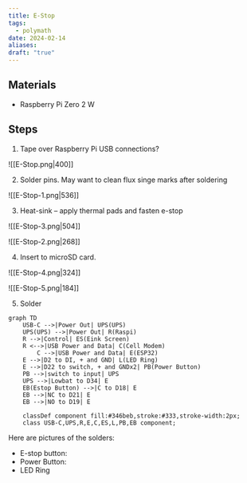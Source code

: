 ```yaml
---
title: E-Stop
tags:
  - polymath
date: 2024-02-14
aliases: 
draft: "true"
---
```

## Materials
- Raspberry Pi Zero 2 W

## Steps

1. Tape over Raspberry Pi USB connections?

![[E-Stop.png|400]]

2. Solder pins. May want to clean flux singe marks after soldering

![[E-Stop-1.png|536]]


3. Heat-sink – apply thermal pads and fasten e-stop

![[E-Stop-3.png|504]]

![[E-Stop-2.png|268]]

4. Insert to microSD card.

![[E-Stop-4.png|324]]

![[E-Stop-5.png|184]]

5. Solder

```mermaid
graph TD
    USB-C -->|Power Out| UPS(UPS)
    UPS(UPS) -->|Power Out| R(Raspi)
    R -->|Control| ES(Eink Screen)
    R <-->|USB Power and Data| C(Cell Modem)
		C -->|USB Power and Data| E(ESP32)
    E -->|D2 to DI, + and GND| L(LED Ring)
    E -->|D22 to switch, + and GNDx2| PB(Power Button)
    PB -->|switch to input| UPS
    UPS -->|Lowbat to D34| E
    EB(Estop Button) -->|C to D18| E
    EB -->|NC to D21| E
    EB -->|NO to D19| E

    classDef component fill:#346beb,stroke:#333,stroke-width:2px;
    class USB-C,UPS,R,E,C,ES,L,PB,EB component;
```

Here are pictures of the solders:

- E-stop button:
- Power Button:
- LED Ring